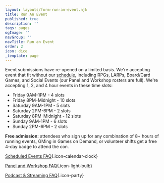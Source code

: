 ```yaml
---
layout: layouts/form-run-an-event.njk
title: Run An Event
published: true
description: ''
tags: pages
ogImage: ''
navGroup: ''
navTitle: Run an Event
order: 2
icon: dice
_template: page
---
```


Event submissions have re-opened on a limited basis. We're accepting event that fit without our [schedule](https://docs.google.com/spreadsheets/d/1VmxraTllYScL33AH-5EzrqAkwppS5EPHMDq1oz7BobA/edit#gid=161509786), including RPGs, LARPs, Board/Card Games, and Social Events (our Panel and Workshop rosters are full). We're accepting 1, 2, and 4 hour events in these time slots:

* Friday 9AM-1PM - 4 slots
* Friday 8PM-Midnight - 10 slots
* Saturday 9AM-1PM - 5 slots
* Saturday 2PM-6PM - 2 slots
* Saturday 8PM-Midnight - 12 slots
* Sunday 9AM-1PM - 6 slots
* Sunday 2PM-6PM  - 2 slots

**Free admission:** attendees who sign up for any combination of 8+ hours of running events, GMing in Games on Demand, or volunteer shifts get a free 4-day badge to attend the con.

[Scheduled Events FAQ](https://www.bigbadcon.com/scheduled-events-faq/){.icon-calendar-clock}

[Panel and Workshop FAQ](https://www.bigbadcon.com/panel-faq/){.icon-light-bulb}

[Podcast & Streaming FAQ](https://www.bigbadcon.com/podcast-streaming-faq/){.icon-party}

<!--We're looking for games, panels, workshops, and events to make Big Bad Con 2023 our best year yet! We welcome indie and small press games, including established titles and new games in playtest.

Event submissions are open until 7/31/2023.

**Free admission**: attendees who sign up for any combination of 8+ hours of running events, GMing in Games on Demand, or volunteer shifts get a free 4-day badge to attend the con.



We're looking for games, panels, workshops, and events to make Big Bad Con 2022 our best year yet!


Event Submission is open for time slots still free in the calendar (presently all time slots are open but there is limited availability Friday and Saturday afternoons 2pm-6pm )

We're working on building a schedule and once that is complete (latest 8/15 but hopefully sooner) we may re-open submissions if there is room in the schedule. Till then, check out all the amazing [events](https://www.bigbadcon.com/events/) on our roster!

-->
